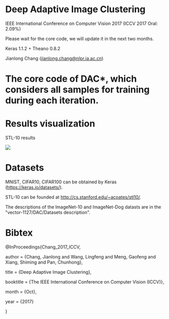 # Deep Adaptive Image Clustering 
IEEE International Conference on Computer Vision 2017 (ICCV 2017 Oral: 2.09%)

Please wait for the core code, we will update it in the next two months.

Keras 1.1.2 + Theano 0.8.2

Jianlong Chang (jianlong.chang@nlpr.ia.ac.cn)

# The core code of DAC*, which considers all samples for training during each iteration. 

# Results visualization
STL-10 results

![](Results_visualization/STL-10.gif)



# Datasets
MNIST, CIFAR10, CIFAR100 can be obtained by Keras (https://keras.io/datasets/).

STL-10 can be founded at http://cs.stanford.edu/~acoates/stl10/.

The descriptions of the ImageNet-10 and ImageNet-Dog datasts are in the "vector-1127/DAC/Datasets description".

# Bibtex

@InProceedings{Chang_2017_ICCV,

author = {Chang, Jianlong and Wang, Lingfeng and Meng, Gaofeng and Xiang, Shiming and Pan, Chunhong},

title = {Deep Adaptive Image Clustering},

booktitle = {The IEEE International Conference on Computer Vision (ICCV)},

month = {Oct},

year = {2017}

}
